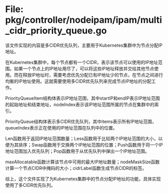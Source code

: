 # File: pkg/controller/nodeipam/ipam/multi_cidr_priority_queue.go

该文件实现的内容是多CIDR优先队列，主要用于Kubernetes集群中为节点分配IP地址。

在Kubernetes集群中，每个节点都有一个CIDR，表示该节点可以使用的IP地址范围。如果一个节点上的IP地址用尽了，可以将这些IP地址释放并交给其他节点使用。而在释放IP地址时，需要考虑优先分配已有IP地址少的节点，在节点之间进行均衡的IP地址使用。这就需要使用多CIDR优先队列来完成节点IP地址的分配工作。

PriorityQueueItem结构体表示IP地址范围，其中startIP和endIP表示IP地址范围的起始地址和结束地址，nodeIndex表示该IP地址范围所属的节点在集群中的索引。

PriorityQueue结构体表示多CIDR优先队列，其中items表示所有IP地址范围，queueIndex表示正在使用的IP地址范围在队列中的位置。

Len函数用于返回IP地址范围数量；Less函数用于比较两个IP地址范围的大小，以便为其排序；Swap函数用于交换两个IP地址范围的位置；Push函数用于将一个IP地址范围加入优先队列；Pop函数用于从优先队列中弹出一个IP地址范围。

maxAllocatable函数计算该节点中可用的最大IP地址数量；nodeMaskSize函数计算一个节点CIDR中掩码的大小；cidrLabel函数生成节点CIDR的标签。

综上，这个文件实现了为Kubernetes集群中的节点分配IP地址的功能，具体实现使用了多CIDR优先队列。

